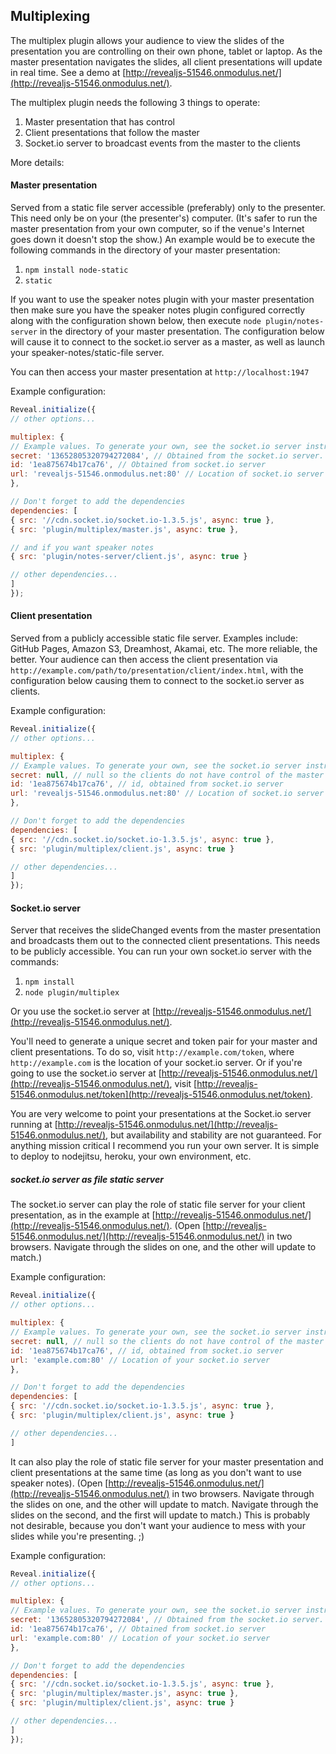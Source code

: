 ## Multiplexing

The multiplex plugin allows your audience to view the slides of the presentation you are controlling on their own phone, tablet or laptop. As the master presentation navigates the slides, all client presentations will update in real time. See a demo at [http://revealjs-51546.onmodulus.net/](http://revealjs-51546.onmodulus.net/).

The multiplex plugin needs the following 3 things to operate:

1. Master presentation that has control
2. Client presentations that follow the master
3. Socket.io server to broadcast events from the master to the clients

More details:

#### Master presentation
Served from a static file server accessible (preferably) only to the presenter. This need only be on your (the presenter's) computer. (It's safer to run the master presentation from your own computer, so if the venue's Internet goes down it doesn't stop the show.) An example would be to execute the following commands in the directory of your master presentation: 

1. ```npm install node-static```
2. ```static```

If you want to use the speaker notes plugin with your master presentation then make sure you have the speaker notes plugin configured correctly along with the configuration shown below, then execute ```node plugin/notes-server``` in the directory of your master presentation. The configuration below will cause it to connect to the socket.io server as a master, as well as launch your speaker-notes/static-file server.

You can then access your master presentation at ```http://localhost:1947```

Example configuration:
```javascript
Reveal.initialize({
// other options...

multiplex: {
// Example values. To generate your own, see the socket.io server instructions.
secret: '13652805320794272084', // Obtained from the socket.io server. Gives this (the master) control of the presentation
id: '1ea875674b17ca76', // Obtained from socket.io server
url: 'revealjs-51546.onmodulus.net:80' // Location of socket.io server
},

// Don't forget to add the dependencies
dependencies: [
{ src: '//cdn.socket.io/socket.io-1.3.5.js', async: true },
{ src: 'plugin/multiplex/master.js', async: true },

// and if you want speaker notes
{ src: 'plugin/notes-server/client.js', async: true }

// other dependencies...
]
});
```

#### Client presentation
Served from a publicly accessible static file server. Examples include: GitHub Pages, Amazon S3, Dreamhost, Akamai, etc. The more reliable, the better. Your audience can then access the client presentation via ```http://example.com/path/to/presentation/client/index.html```, with the configuration below causing them to connect to the socket.io server as clients.

Example configuration:
```javascript
Reveal.initialize({
// other options...

multiplex: {
// Example values. To generate your own, see the socket.io server instructions.
secret: null, // null so the clients do not have control of the master presentation
id: '1ea875674b17ca76', // id, obtained from socket.io server
url: 'revealjs-51546.onmodulus.net:80' // Location of socket.io server
},

// Don't forget to add the dependencies
dependencies: [
{ src: '//cdn.socket.io/socket.io-1.3.5.js', async: true },
{ src: 'plugin/multiplex/client.js', async: true }

// other dependencies...
]
});
```

#### Socket.io server
Server that receives the slideChanged events from the master presentation and broadcasts them out to the connected client presentations. This needs to be publicly accessible. You can run your own socket.io server with the commands:

1. ```npm install```
2. ```node plugin/multiplex```

Or you use the socket.io server at [http://revealjs-51546.onmodulus.net/](http://revealjs-51546.onmodulus.net/).

You'll need to generate a unique secret and token pair for your master and client presentations. To do so, visit ```http://example.com/token```, where ```http://example.com``` is the location of your socket.io server. Or if you're going to use the socket.io server at [http://revealjs-51546.onmodulus.net/](http://revealjs-51546.onmodulus.net/), visit [http://revealjs-51546.onmodulus.net/token](http://revealjs-51546.onmodulus.net/token).

You are very welcome to point your presentations at the Socket.io server running at [http://revealjs-51546.onmodulus.net/](http://revealjs-51546.onmodulus.net/), but availability and stability are not guaranteed. For anything mission critical I recommend you run your own server. It is simple to deploy to nodejitsu, heroku, your own environment, etc.

##### socket.io server as file static server

The socket.io server can play the role of static file server for your client presentation, as in the example at [http://revealjs-51546.onmodulus.net/](http://revealjs-51546.onmodulus.net/). (Open [http://revealjs-51546.onmodulus.net/](http://revealjs-51546.onmodulus.net/) in two browsers. Navigate through the slides on one, and the other will update to match.)

Example configuration:
```javascript
Reveal.initialize({
// other options...

multiplex: {
// Example values. To generate your own, see the socket.io server instructions.
secret: null, // null so the clients do not have control of the master presentation
id: '1ea875674b17ca76', // id, obtained from socket.io server
url: 'example.com:80' // Location of your socket.io server
},

// Don't forget to add the dependencies
dependencies: [
{ src: '//cdn.socket.io/socket.io-1.3.5.js', async: true },
{ src: 'plugin/multiplex/client.js', async: true }

// other dependencies...
]
```

It can also play the role of static file server for your master presentation and client presentations at the same time (as long as you don't want to use speaker notes). (Open [http://revealjs-51546.onmodulus.net/](http://revealjs-51546.onmodulus.net/) in two browsers. Navigate through the slides on one, and the other will update to match. Navigate through the slides on the second, and the first will update to match.) This is probably not desirable, because you don't want your audience to mess with your slides while you're presenting. ;)

Example configuration:
```javascript
Reveal.initialize({
// other options...

multiplex: {
// Example values. To generate your own, see the socket.io server instructions.
secret: '13652805320794272084', // Obtained from the socket.io server. Gives this (the master) control of the presentation
id: '1ea875674b17ca76', // Obtained from socket.io server
url: 'example.com:80' // Location of your socket.io server
},

// Don't forget to add the dependencies
dependencies: [
{ src: '//cdn.socket.io/socket.io-1.3.5.js', async: true },
{ src: 'plugin/multiplex/master.js', async: true },
{ src: 'plugin/multiplex/client.js', async: true }

// other dependencies...
]
});
```